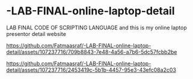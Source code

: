 # -LAB-FINAL-online-laptop-detail
LAB FINAL CODE OF SCRIPTING LANGUAGE and this is my online laptop presentor detail website 


https://github.com/Fatmaasraf/-LAB-FINAL-online-laptop-detail/assets/107237716/709b8843-7e48-4a56-a7b6-5dc57fcbb2be



https://github.com/Fatmaasraf/-LAB-FINAL-online-laptop-detail/assets/107237716/2453419c-5b1b-4457-95e3-43efc08a2c03

